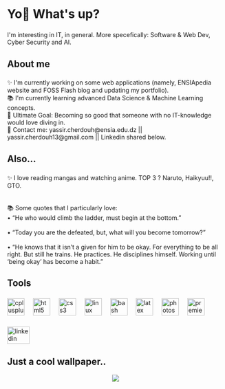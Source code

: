 <h1 align="left">Yo👋 What's up?</h1>

###

<p align="left">I'm interesting in IT, in general. More specefically: Software & Web Dev, Cyber Security and AI.</p>

###

<h2 align="left">About me</h2>

###

<p align="left">✨ I'm currently working on some web applications (namely, ENSIApedia website and FOSS Flash blog and updating my portfolio).<br>📚 I'm currently learning advanced Data Science & Machine Learning concepts. <br>🎯 Ultimate Goal: Becoming so good that someone with no IT-knowledge would love diving in.<br>💬 Contact me: yassir.cherdouh@ensia.edu.dz || yassir.cherdouh13@gmail.com || Linkedin shared below.</p>

###

<h2 align="left">Also...</h2>

###

<p align="left">✨ I love reading mangas and watching anime. TOP 3 ? Naruto, Haikyuu!!, GTO.<br><br><br>📚 Some quotes that I particularly love:<br>• “He who would climb the ladder, must begin at the bottom.”<br><br>• “Today you are the defeated, but, what will you become tomorrow?”<br><br>• “He knows that it isn’t a given for him to be okay. For everything to be all right. But still he trains. He practices. He disciplines himself. Working until ‘being okay’ has become a habit.”</p>

###

<h2 align="left">Tools</h2>

###

<div align="left">
  <img src="https://cdn.jsdelivr.net/gh/devicons/devicon/icons/cplusplus/cplusplus-original.svg" height="40" alt="cplusplus logo"  />
  <img width="12" />
  <img src="https://cdn.jsdelivr.net/gh/devicons/devicon/icons/html5/html5-original.svg" height="40" alt="html5 logo"  />
  <img width="12" />
  <img src="https://cdn.jsdelivr.net/gh/devicons/devicon/icons/css3/css3-original.svg" height="40" alt="css3 logo"  />
  <img width="12" />
  <img src="https://cdn.jsdelivr.net/gh/devicons/devicon/icons/linux/linux-original.svg" height="40" alt="linux logo"  />
  <img width="12" />
  <img src="https://cdn.jsdelivr.net/gh/devicons/devicon/icons/bash/bash-original.svg" height="40" alt="bash logo"  />
  <img width="12" />
  <img src="https://cdn.jsdelivr.net/gh/devicons/devicon/icons/latex/latex-original.svg" height="40" alt="latex logo"  />
  <img width="12" />
  <img src="https://cdn.jsdelivr.net/gh/devicons/devicon/icons/photoshop/photoshop-plain.svg" height="40" alt="photoshop logo"  />
  <img width="12" />
  <img src="https://cdn.jsdelivr.net/gh/devicons/devicon/icons/premierepro/premierepro-plain.svg" height="40" alt="premierepro logo"  />
</div>

###

<div align="left">
  <a href="https://www.linkedin.com/in/yassircherdouh/" target="_blank">
    <img src="https://raw.githubusercontent.com/maurodesouza/profile-readme-generator/master/src/assets/icons/social/linkedin/default.svg" width="52" height="40" alt="linkedin logo"  />
  </a>
</div>

###

<h2 align="left">Just a cool wallpaper..</h2>

<div align="center">
  <img src="https://imgur.com/RrRYkDg.jpg"/>

</div>

###
